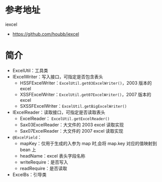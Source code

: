 # 参考地址
iexcel
- https://github.com/houbb/iexcel

# 简介
- ExcelUtil：工具类
- IExcelWriter：写入接口，可指定是否包含表头
    - HSSFExcelWriter：`ExcelUtil.get03ExcelWriter()`，2003 版本的 excel
    - XSSFExcelWriter：`ExcelUtil.get07ExcelWriter()`，2007 版本的 excel
    - SXSSFExcelWriter：`ExcelUtil.getBigExcelWriter()`
- IExcelReader：读取接口，可指定是否读取表头
    - ExcelReader：	`ExcelUtil.getExcelReader()`
    - Sax03ExcelReader：大文件的 2003 excel 读取实现
    - Sax07ExcelReader：大文件的 2007 excel 读取实现
- `@ExcelField`：
    - mapKey：仅用于生成的入参为 map 时,会将 map.key 对应的值映射到 bean 上
    - headName：excel 表头字段名称
    - writeRequire：是否写入
    - readRequire：是否读取
- ExcelBs：引导类
